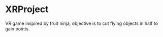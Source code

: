 # XRProject

VR game inspired by fruit ninja, objective is to cut flying objects in half to gain points.
